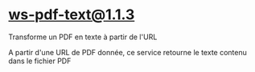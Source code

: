 # ws-pdf-text@1.1.3

Transforme un PDF en texte à partir de l'URL

A partir d'une URL de PDF donnée, ce service retourne le texte contenu dans le fichier PDF
